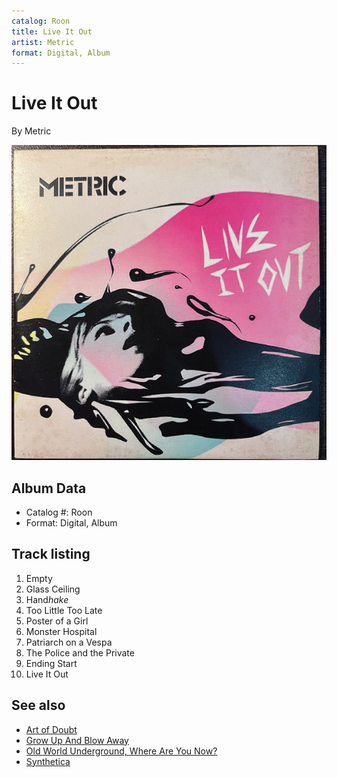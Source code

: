 ```yaml
---
catalog: Roon
title: Live It Out
artist: Metric
format: Digital, Album
---
```


# Live It Out

By Metric

![](../../assets/albumcovers/Metric-Live_It_Out.png)

## Album Data

- Catalog #: Roon
- Format: Digital, Album


## Track listing


1. Empty
2. Glass Ceiling
3. Hand$hake$
4. Too Little Too Late
5. Poster of a Girl
6. Monster Hospital
7. Patriarch on a Vespa
8. The Police and the Private
9. Ending Start
10. Live It Out


## See also

- [Art of Doubt](Art_of_Doubt.md)
- [Grow Up And Blow Away](Grow_Up_And_Blow_Away.md)
- [Old World Underground, Where Are You Now?](Old_World_Underground__Where_Are_You_Now.md)
- [Synthetica](Synthetica.md)
